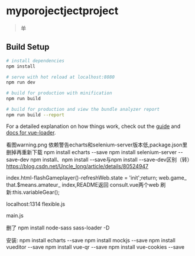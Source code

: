 # myporojectjectproject

> 单

## Build Setup

``` bash
# install dependencies
npm install

# serve with hot reload at localhost:8080
npm run dev

# build for production with minification
npm run build

# build for production and view the bundle analyzer report
npm run build --report
```

For a detailed explanation on how things work, check out the [guide](http://vuejs-templates.github.io/webpack/) and [docs for vue-loader](http://vuejs.github.io/vue-loader).

看图warning.png
依赖警告echarts和selenium-server版本低,package.json里删掉再重新下载
npm install echarts --save
npm install selenium-server --save-dev
npm install、npm install --save与npm install --save-dev区别（转）
https://blog.csdn.net/Uncle_long/article/details/80524947


index.html-flashGameplayer()-refreshWeb.state = 'init';return;
web.game_
that.$means.amateur_
index,README返回
consult.vue两个web
刷新:this.variableGear();

localhost:1314
flexible.js

main.js

删了
npm install node-sass sass-loader -D


安装:
npm install echarts --save
npm install mockjs --save
npm install vueditor --save
npm install vue-qr --save
npm install vue-cookies --save
